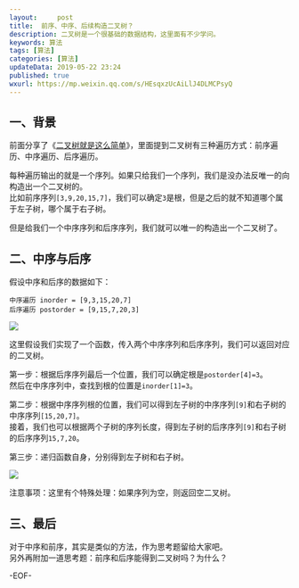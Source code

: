 ```yaml
---   
layout:     post  
title:  前序、中序、后续构造二叉树？
description: 二叉树是一个很基础的数据结构，这里面有不少学问。   
keywords: 算法  
tags: [算法]    
categories: [算法]  
updateData: 2019-05-22 23:24   
published: true 
wxurl: https://mp.weixin.qq.com/s/HEsqxzUcAiLlJ4DLMCPsyQ  
---  
```



## 一、背景  


前面分享了《[二叉树就是这么简单](https://mp.weixin.qq.com/s/Q0MgdrnJE4-U4PaPCrn5MQ)》，里面提到二叉树有三种遍历方式：前序遍历、中序遍历、后序遍历。  


每种遍历输出的就是一个序列。如果只给我们一个序列，我们是没办法反唯一的向构造出一个二叉树的。  
比如前序序列`[3,9,20,15,7]`，我们可以确定`3`是根，但是之后的就不知道哪个属于左子树，哪个属于右子树。  


但是给我们一个中序序列和后序序列，我们就可以唯一的构造出一个二叉树了。  


## 二、中序与后序    


假设中序和后序的数据如下：


```
中序遍历 inorder = [9,3,15,20,7]
后序遍历 postorder = [9,15,7,20,3]
```


![](https://res2019.tiankonguse.com/images/2019/05/22/001.png)  



这里假设我们实现了一个函数，传入两个中序序列和后序序列，我们可以返回对应的二叉树。  


第一步：根据后序序列最后一个位置，我们可以确定根是`postorder[4]=3`。  
然后在中序序列中，查找到根的位置是`inorder[1]=3`。  


第二步：根据中序序列根的位置，我们可以得到左子树的中序序列`[9]`和右子树的中序序列`[15,20,7]`。  
接着，我们也可以根据两个子树的序列长度，得到左子树的后序序列`[9]`和右子树的后序序列`15,7,20`。  


第三步：递归函数自身，分别得到左子树和右子树。  


![](https://res2019.tiankonguse.com/images/2019/05/22/002.png)  


注意事项：这里有个特殊处理：如果序列为空，则返回空二叉树。  


## 三、最后  

对于中序和前序，其实是类似的方法，作为思考题留给大家吧。  
另外再附加一道思考题：前序和后序能得到二叉树吗？为什么？  




-EOF-  



